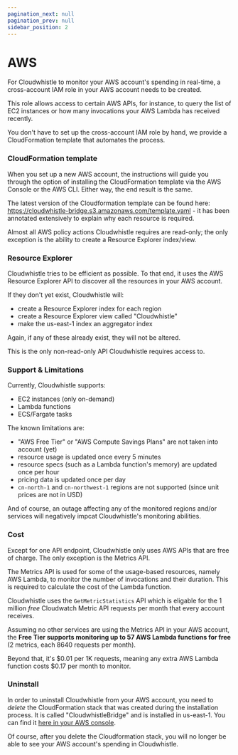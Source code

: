```yaml
---
pagination_next: null
pagination_prev: null
sidebar_position: 2
---
```


# AWS

For Cloudwhistle to monitor your AWS account's spending in real-time, a cross-account IAM role in your AWS account needs to be created.

This role allows access to certain AWS APIs, for instance, to query the list of EC2 instances or how many invocations your AWS Lambda has received recently.

You don't have to set up the cross-account IAM role by hand, we provide a CloudFormation template that automates the process.

### CloudFormation template

When you set up a new AWS account, the instructions will guide you through the option of installing the CloudFormation template via the AWS Console or the AWS CLI. Either way, the end result is the same.

The latest version of the Cloudformation template can be found here:
https://cloudwhistle-bridge.s3.amazonaws.com/template.yaml - it has been annotated extensively to explain why each resource is required.

Almost all AWS policy actions Cloudwhistle requires are read-only; the only exception is the ability to create a Resource Explorer index/view.

### Resource Explorer

Cloudwhistle tries to be efficient as possible. To that end, it uses the AWS Resource Explorer API to discover all the resources in your AWS account.

If they don't yet exist, Cloudwhistle will:

- create a Resource Explorer index for each region
- create a Resource Explorer view called "Cloudwhistle"
- make the us-east-1 index an aggregator index

Again, if any of these already exist, they will not be altered.

This is the only non-read-only API Cloudwhistle requires access to.

### Support & Limitations

Currently, Cloudwhistle supports:

- EC2 instances (only on-demand)
- Lambda functions
- ECS/Fargate tasks

The known limitations are:

- "AWS Free Tier" or "AWS Compute Savings Plans" are not taken into account (yet)
- resource usage is updated once every 5 minutes
- resource specs (such as a Lambda function's memory) are updated once per hour
- pricing data is updated once per day
- `cn-north-1` and `cn-northwest-1` regions are not supported (since unit prices are not in USD)

And of course, an outage affecting any of the monitored regions and/or services will negatively impcat Cloudwhistle's monitoring abilities.

### Cost

Except for one API endpoint, Cloudwhistle only uses AWS APIs that are free of charge. The only exception is the Metrics API.

The Metrics API is used for some of the usage-based resources, namely AWS Lambda, to monitor the number of invocations and their duration. This is required to calculate the cost of the Lambda function.

Cloudwhistle uses the `GetMetricStatistics` API which is eligable for the 1 million _free_ Cloudwatch Metric API requests per month that every account receives.

Assuming no other services are using the Metrics API in your AWS account, the **Free Tier supports monitoring up to 57 AWS Lambda functions for free** (2 metrics, each 8640 requests per month).

Beyond that, it's $0.01 per 1K requests, meaning any extra AWS Lambda function costs $0.17 per month to monitor.

### Uninstall

In order to uninstall Cloudwhistle from your AWS account, you need to _delete_ the CloudFormation stack that was created during the installation process. It is called "CloudwhistleBridge" and is installed in us-east-1. You can find it [here in your AWS console](https://us-east-1.console.aws.amazon.com/cloudformation/home?region=us-east-1#/stacks).

Of course, after you delete the Cloudformation stack, you will no longer be able to see your AWS account's spending in Cloudwhistle.
